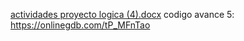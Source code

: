 [actividades proyecto logica (4).docx](https://github.com/user-attachments/files/17447960/actividades.proyecto.logica.4.docx)
codigo avance 5: https://onlinegdb.com/tP_MFnTao
